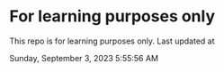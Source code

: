 # For learning purposes only
This repo is for learning purposes only.
Last updated at

Sunday, September 3, 2023 5:55:56 AM

